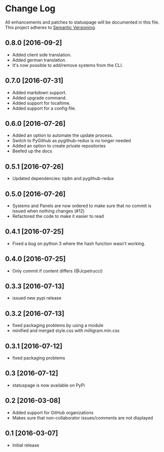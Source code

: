 # Change Log
All enhancements and patches to statuspage will be documented in this file.
This project adheres to [Semantic Versioning](http://semver.org/).

## 0.8.0 [2016-09-2]
- Added client side translation.
- Added german translation.
- It's now possible to add/remove systems from the CLI.

## 0.7.0 [2016-07-31]
- Added markdown support.
- Added upgrade command.
- Added support for localtime.
- Added support for a config file.

## 0.6.0 [2016-07-26]
- Added an option to automate the update process.
- Switch to PyGithub as pygithub-redux is no longer needed
- Added an option to create private repositories
- Beefed up the docs

## 0.5.1 [2016-07-26]
- Updated dependencies: tqdm and pygithub-redux

## 0.5.0 [2016-07-26]
- Systems and Panels are now ordered to make sure that no commit is issued when nothing changes (#12)
- Refactored the code to make it easier to read

## 0.4.1 [2016-07-25]
- Fixed a bug on python 3 where the hash function wasn't working.

## 0.4.0 [2016-07-25]
- Only commit if content differs (@Jcpetrucci)

## 0.3.3 [2016-07-13]
- issued new pypi release

## 0.3.2 [2016-07-13]
- fixed packaging problems by using a module
- minified and merged style.css with milligram.min.css

## 0.3.1 [2016-07-12]
- fixed packaging problems

## 0.3 [2016-07-12]
- statuspage is now available on PyPi

## 0.2 [2016-03-08]
- Added support for GitHub organizations
- Makes sure that non-collaborator issues/comments are not displayed

## 0.1 [2016-03-07]
- Initial release
